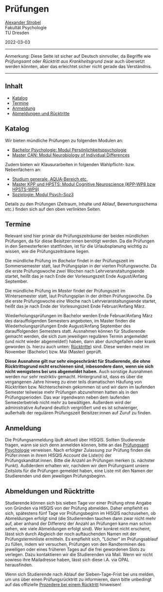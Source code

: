 # Prüfungen

[Alexander Strobel](mailto:alexander.strobel@tu-dresden.de)<br>
Fakultät Psychologie<br>
TU Dresden

2022-03-03

---

Anmerkung: Diese Seite ist sicher auf Deutsch sinnvoller, da Begriffe wie *Prüfungsamt* oder *Rücktritt aus Krankheitsgrund* zwar auch übersetzt werden könnten, aber das erleichtet sicher nicht gerade das Verständnis.

---

## Inhalt

- [Katalog](#katalog)
- [Termine](#termine)
- [Anmeldung](#anmeldung)
- [Abmeldungen und Rücktritte](#abmeldungen-und-rücktritte)

## Katalog

Wir bieten mündliche Prüfungen zu folgenden Modulen an:

- [Bachelor Psychologie: Modul Persönlichkeitspsychologie](https://tu-dresden.de/mn/psychologie/ifap/differentielle-psychologie/studium/pruefungen/modul-pp)
- [Master CAN: Modul Neurobiology of Individual Differences](https://tu-dresden.de/mn/psychologie/ifap/differentielle-psychologie/studium/pruefungen/modul-can4)

Zudem bieten wir Klausurarbeiten in folgenden Wahlpflicht- bzw. Nebenfächern an:

- [Studium generale, AQUA-Bereich etc.](https://tu-dresden.de/mn/psychologie/ifap/differentielle-psychologie/studium/pruefungen/klausuren-pp-i-ii)
- [Master KPP und HPSTS: Modul Cognitive Neuroscience (KPP-WP8 bzw HPSTS-WP9)](https://tu-dresden.de/mn/psychologie/ifap/differentielle-psychologie/studium/pruefungen/copy_of_modul-can4)
- [Soziologie: Modul Psych-Soz3](https://tu-dresden.de/mn/psychologie/ifap/differentielle-psychologie/studium/pruefungen/modul-psych-soz3)

Details zu den Prüfungen (Zeitraum, Inhalte und Ablauf, Bewertungsschema etc.) finden sich auf den oben verlinkten Seiten.


## Termine

Relevant sind hier primär die Prüfungszeiträume der beiden mündlichen Prüfungen, da für diese Beisitzer:innen benötigt werden. Da die Prüfungen in den Semesterferien stattfinden, ist für die Urlaubsplanung wichtig zu wissen, wie die Prüfungszeiträume liegen.

Die mündliche Prüfung im *Bachelor* findet in der Prüfungszeit im Sommersemester statt, laut Prüfungsplan in der vierten Prüfungswoche. Da die erste Prüfungswoche *zwei* Wochen nach Lehrveranstaltungsende startet, heißt das je nach Ende der Vorlesungszeit Ende August/Anfang September. 

Die mündliche Prüfung im *Master* findet der Prüfungszeit im Wintersemester statt, laut Prüfungsplan in der dritten Prüfungswoche. Da die erste Prüfungswoche *eine* Woche nach Lehrveranstaltungsende startet, heißt das je nach Ende der Vorlesungszeit Ende Februar/Anfang März. 

Wiederholungsprüfungen im Bachelor werden Ende Februar/Anfang März des darauffolgenden Semesters angeboten, im Master finden die Wiederholungsprüfungen Ende August/Anfang September des darauffolgenden Semesters statt. Ausnahmen können für Studierende gemacht werden, die sich zum jeweiligen regulären Termin angemeldet (und nicht wieder abgemeldet!) haben, dann aber durchgefallen oder krank geworden (s. hierzu auch unten: [Rücktritte](#abmeldungen-und-rücktritte)) sind. Diese werden meist im November (Bachelor) bzw. Mai (Master) geprüft. 

**Diese Ausnahme gilt nur sehr eingeschränkt für Studierende, die ohne Rücktrittsgrund nicht erschienen sind, inbesondere dann, wenn sie sich nicht wenigstens bei uns abgemeldet haben.** Auch sonstige Ausnahmen werden nur sehr restriktiv gemacht. Hintergrund ist, dass es über die vergangenen Jahre hinweg zu einer teils dramatischen Häufung von Rücktritten bzw. Nichterscheinen gekommen ist und wir dann im laufenden Semester teilweise mehr Prüfungen abzunehmen hatten als in den Prüfungsperioden. Das war irgendwann neben dem laufenden Semesterbetrieb nicht mehr zu bewältigen. Außerdem wird der administrative Aufwand deutlich vergrößert und es ist schwieriger, außerhalb der regulären Prüfungszeit Beisitzer:innen auf Zuruf zu finden. 

## Anmeldung

Die Prüfungsanmeldung läuft aktuell über HISQIS. Sollten Studierende fragen, wann sie sich denn anmelden können, bitte an das [Prüfungsamt Psychologie](https://tu-dresden.de/mn/psychologie/studium/pruefungsamt) verweisen. <!-- ggf. übliche Anmeldezeiträume in Erfahrung bringen und hier aufführen --> Nach erfolgter Zulassung zur Prüfung finden die Prüfer:innen in ihrem HISQIS Account die Liste(n) der Prüfungskanditat:innen. Bitte die Anzahl an Prüfungen merken (s. nächster Punkt). Außderdem erhalten wir, nachdem wir dem Prüfungsamt unsere Zeitslots für die Prüfungen gemeldet haben, eine Liste mit den Namen der Studierenden und dem jeweiligen Prüfungsbeginn. 

## Abmeldungen und Rücktritte

Studierende können sich bis sieben Tage vor einer Prüfung ohne Angabe von Gründen via HISQIS von der Prüfung abmelden. Daher empfiehlt es sich, spätestens fünf Tage vor Prüfungsbeginn im HISQIS nachzusehen, ob Abmeldungen erfolgt sind (die Studierenden tauchen dann zwar nicht mehr auf, aber anhand der Differenz der Anzahl an Prüfungen kann man schon sehen, wie viele Abmeldungen erfolgt sind). Wer konkret nicht erscheint, lässt sich durch Abgleich der noch auftauchenden Namen mit der Prüfungsterminliste ermitteln. Es empfiehlt sich, "Löcher" im Prüfungsablauf zu füllen, indem wir versuchen, Prüfungen von den Randterminen des jeweiligen oder eines früheren Tages auf die frei gewordenen Slots zu verlegen. Dazu kontaktieren wir die Studierenden via Mail. Wenn wir nicht sowieso ihre Mailadresse haben, lässt sich diese i.A. via OPAL herausfinden. 

Wenn sich Studierende nach Ablauf der Sieben-Tage-Frist bei uns melden, um uns über einen Prüfungsrücktritt zu informieren, dann bitte unbedingt auf das offizielle [Prozedere bei einem Rücktritt](https://tu-dresden.de/mn/psychologie/studium/pruefungsamt/abmeldungen-und-ruecktritte) hinweisen!


